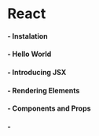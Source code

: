 # React
#### - Instalation
#### - Hello World
#### - Introducing JSX
#### - Rendering Elements
#### - Components and Props
#### - 
